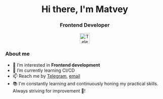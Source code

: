 <!--
**MatveyNekrasov/MatveyNekrasov** is a ✨ _special_ ✨ repository because its `README.md` (this file) appears on your GitHub profile.

Here are some ideas to get you started:

- 🔭 I’m currently working on ...
- 🌱 I’m currently learning ...
- 👯 I’m looking to collaborate on ...
- 🤔 I’m looking for help with ...
- 💬 Ask me about ...
- 📫 How to reach me: ...
- 😄 Pronouns: ...
- ⚡ Fun fact: ...
-->

<div id="header" align="center">
  <h1>Hi there, I'm Matvey</h1>
  <h3>Frontend Developer</h3>
</div>

<div id="socials" align="center">
  <a href="https://t.me/MatveyNekrasov9"> 
    <img src="https://upload.wikimedia.org/wikipedia/commons/8/82/Telegram_logo.svg" alt="Telegram" width="32px" height="32px"/>
  </a>
</div>

### About me
- 👀 I’m interested in **Frontend development**
- 🌱 I’m currently learning CI/CD
- 📫 Reach me by [Telegram](https://t.me/MatveyNekrasov9), [email](mailto:matvei-n@mail.ru)
- 📚 I'm constantly learning  and continuously honing my practical skills. Always striving for improvement 🚀!
